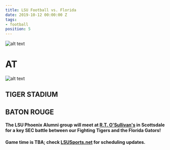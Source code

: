 ```yaml
---
title: LSU Football vs. Florida
date: 2019-10-12 00:00:00 Z
tags:
- football
position: 5
---
```


![alt text](https://lsu-phoenix-alumni.github.io/assets/img/FloridaGators.png "Florida Gators") 
# AT 
![alt text](https://lsu-phoenix-alumni.github.io/assets/img/LSUTigers.png "LSU Fighting Tigers") 
## TIGER STADIUM
## BATON ROUGE


#### The LSU Phoenix Alumni group will meet at **[R.T. O'Sullivan's](https://goo.gl/maps/3MjPdBhDfGWxt53HA)** in Scottsdale for a key SEC battle between our Fighting Tigers and the Florida Gators! 

#### Game time is TBA; check **[LSUSports.net](http://www.lsusports.net/SportSelect.dbml?SPID=2164&SPSID=27811&DB_OEM_ID=5200&_ga=2.61742444.1994479276.1565745145-1475237789.1565745143)** for scheduling updates.